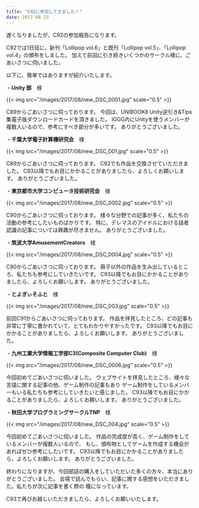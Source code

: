 ```yaml
---
title: "C92に参加してきました！"
date: 2017-08-23
---
```


遅くなりましたが、C92の参加報告になります。

C92では1日目に、新刊「Lollipop vol.6」と既刊「Lollipop vol.5」、「Lollipop vol.4」の頒布をしました。
加えて前回に引き続きいくつかのサークル様に、ごあいさつに伺いました。

以下に、簡単ではありますが紹介いたします。

・**Unity 部**　様

{{< img src="/images/2017/08/new_DSC_0001.jpg" scale="0.5" >}}

C89からごあいさつに伺っております。
今回は、UNIBOOK8 Unity逆引き&Tips集電子版ダウンロードカードを頂きました。
IGGG内にUnityを使うメンバーが複数人いるので、参考にすべき部分が多いです。
ありがとうございました。

・**千葉大学電子計算機研究会**　様

{{< img src="/images/2017/08/new_DSC_001.jpg" scale="0.5" >}}

C89からごあいさつに伺っております。
C92でも作品を交換させていただきました。
C93以降でもお目にかかることがありましたら、よろしくお願いします。
ありがとうございました。

・**東京都市大学コンピュータ技術研究会**　様

{{< img src="/images/2017/08/new_DSC_0002.jpg" scale="0.5" >}}

C90からごあいさつに伺っております。
様々な分野での記事が多く、私たちの活動の参考にしたいものばかりです。
特に、デレマスのアイドルにおける話者認識の記事については興趣が尽きません。
ありがとうございました。

・**筑波大学AmusementCreators**　様

{{< img src="/images/2017/08/new_DSC_0004.jpg" scale="0.5" >}}

C90からごあいさつに伺っております。
冊子以外の作品を生み出しているところ、私たちも参考にしていきたいです。
C93以降でもお目にかかることがありましたら、よろしくお願いします。
ありがとうございました。

・**とよぎぃそふと**　様

{{< img src="/images/2017/08/new_DSC_003.jpg" scale="0.5" >}}

前回C91からごあいさつに伺っております。
作品を拝見したところ、どの記事も非常に丁寧に書かれていて、とてもわかりやすかったです。
C93以降でもお目にかかることがありましたら、よろしくお願いします。
ありがとうございました。

・**九州工業大学情報工学部C3(Composite Computer Club)**　様

{{< img src="/images/2017/08/new_DSC_0006.jpg" scale="0.5" >}}

今回初めてごあいさつに伺いました。
ウェブサイトを拝見したところ、様々な言語に関する記事の他、ゲーム制作の記事もあり
ゲーム制作をしているメンバーもいる私たちも参考にしていきたいと感じました。
C93以降でもお目にかかることがありましたら、よろしくお願いします。
ありがとうございました。

・**秋田大学プログラミングサークルTNP**　様

{{< img src="/images/2017/08/new_DSC_004.jpg" scale="0.5" >}}

今回初めてごあいさつに伺いました。
作品の完成度が高く、ゲーム制作をしているメンバーが複数人いるので、
もし、頒布物としてゲームを作成する機会があればぜひ参考にしたいです。
C93以降でもお目にかかることがありましたら、よろしくお願いします。
ありがとうございました。

終わりになりますが、今回部誌の購入をしていただいた多くの方々、本当にありがとうございました。
会場で読んでもらい、記事に関する感想をいただきました。私たちが次に記事を書く際の
糧になっています。

C93で再びお越しいただきましたら、よろしくお願いいたします。

